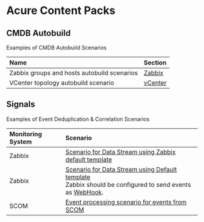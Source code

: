 # Acure Content Packs

## CMDB Autobuild

Examples of CMDB Autobuild Scenarios

| Name                                             | Section                                                                         |
|:-------------------------------------------------|:----------------------------------------                                        |
| Zabbix groups and hosts autobuild scenarios      | [Zabbix](./CMDB%20Autobuild/Zabbix/)                                            |
| VCenter topology autobuild scenario              | [vCenter](./CMDB%20Autobuild/vCenter/)                                          |


## Signals

Examples of Event Deduplication & Correlation Scenarios

| Monitoring System   | Scenario                                                                                                     |
|:--------------------|:----------------------------------------                                                                     |
| Zabbix              | [Scenario for Data Stream using Zabbix default template](./Signals/Zabbix%20Default%20Signal%20Processor.txt)|
| Zabbix              | [Scenario for Data Stream using Default template](./Signals/Zabbix%20Webhook%20Signal%20Processor.txt)<br>Zabbix should be configured to send events as [WebHook](https://docs.acure.io/current/en/solutions/integrations/#example-of-zabbix-integration-via-webhook).|
| SCOM                | [Event processing scenario for events from SCOM](./Signals/SCOM%20Signals%20processor.txt)                   |
